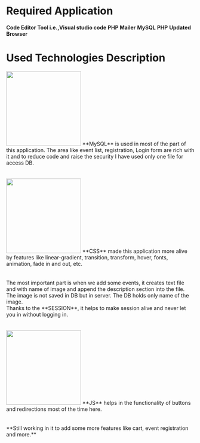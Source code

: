 # Required Application

**Code Editor Tool i.e.,Visual studio code**
**PHP Mailer**
**MySQL**
**PHP**
**Updated Browser**





# Used Technologies Description

<img src="https://github.com/sagarwipro/sagarwipro.github.io/blob/master/images/mysql.png" width="200">
**MySQL** is used in most of the part of this application. The area like event list,
                        registration, Login form are rich with it and to reduce code and raise the security I
                        have used only one file for access DB.<br/><br/><br/>
                        <img src="https://github.com/sagarwipro/sagarwipro.github.io/blob/master/images/css.png" width="200"> **CSS**</b> made this application
                        more
                        alive by features like linear-gradient, transition,
                        transform, hover, fonts, animation, fade in and out, etc.<br/><br/><br/>
                        The most important part is when we add some events, it creates text file and with name
                        of image and append the description section into the file. The image is not saved in DB
                        but in server. The DB holds only name of the image.<br>
                        Thanks to the **SESSION**, it helps to make session alive and never let you in without
                        logging in.<br/><br/><br/>
                        <img src="https://github.com/sagarwipro/sagarwipro.github.io/blob/master/images/js.jpg" width="200"> **JS** helps in the
                        functionality of buttons and redirections most of the time here.
                        <br/><br/><br/>
                        **Still working in it to add some more features like cart, event registration and
                            more.**

